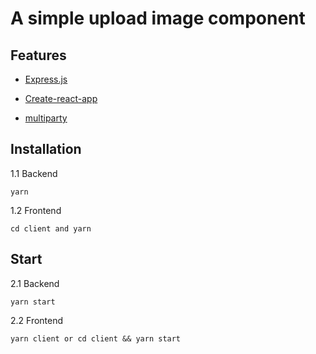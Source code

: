 # A simple upload image component

## Features

* [Express.js](https://github.com/expressjs/express)

* [Create-react-app](https://github.com/facebook/create-react-app)

* [multiparty](https://github.com/pillarjs/multiparty)

## Installation

1.1 Backend

```
yarn
```

1.2 Frontend

```
cd client and yarn
```

## Start

2.1 Backend

```
yarn start
```

2.2 Frontend

```
yarn client or cd client && yarn start
```
